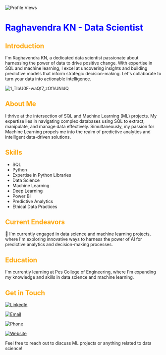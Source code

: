 ![Profile Views](https://komarev.com/ghpvc/?username=Raghavendra0827&color=brightgreen)

# <span style="color:blue">Raghavendra KN - Data Scientist</span>

## <span style="color:orange">Introduction</span>
I'm Raghavendra KN, a dedicated data scientist passionate about harnessing the power of data to drive positive change. With expertise in SQL and machine learning, I excel at uncovering insights and building predictive models that inform strategic decision-making. Let's collaborate to turn your data into actionable intelligence.

![1_TlbU0F-waQf7_zOfhUNldQ](https://github.com/Raghavendra0827/Raghavendra0827/assets/135142090/5a4d81bd-d7e8-4e34-9229-dbfb3cc5c2ac)

## <span style="color:orange">About Me</span>
I thrive at the intersection of SQL and Machine Learning (ML) projects. My expertise lies in navigating complex databases using SQL to extract, manipulate, and manage data effectively. Simultaneously, my passion for Machine Learning propels me into the realm of predictive analytics and intelligent data-driven solutions.

## <span style="color:orange">Skills</span>
- SQL
- Python
- Expertise in Python Libraries
- Data Science
- Machine Learning
- Deep Learning
- Power BI
- Predictive Analytics
- Ethical Data Practices

## <span style="color:orange">Current Endeavors</span>
🔭 I'm currently engaged in data science and machine learning projects, where I'm exploring innovative ways to harness the power of AI for predictive analytics and decision-making processes.

## <span style="color:orange">Education</span>
I'm currently learning at Pes College of Engineering, where I'm expanding my knowledge and skills in data science and machine learning.

## <span style="color:orange">Get in Touch</span>
[![LinkedIn](https://img.shields.io/badge/LinkedIn-0077B5?style=for-the-badge&logo=linkedin&logoColor=white)](www.linkedin.com/in/raghavendra-k-n-612553250)

[![Email](https://img.shields.io/badge/Email-raghavendrakn076%40gmail.com-ff69b4?style=for-the-badge&logo=gmail&logoColor=white)](mailto:raghavendrakn076@gmail.com)

[![Phone](https://img.shields.io/badge/Phone-%2B91%209353888374-ff69b4?style=for-the-badge&logo=phone&logoColor=white)](tel:+919353888374)

[![Website](https://img.shields.io/badge/Website-www.raghavendraportfolio.com-ff69b4?style=for-the-badge&logo=wordpress&logoColor=white)](https://www.raghavendraportfolio.com)

Feel free to reach out to discuss ML projects or anything related to data science!
